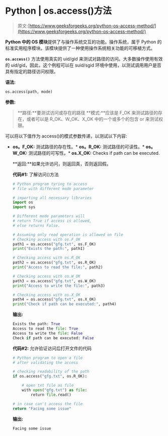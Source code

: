 # Python | os.access()方法

> 原文:[https://www.geeksforgeeks.org/python-os-access-method/](https://www.geeksforgeeks.org/python-os-access-method/)

**Python 中的 OS 模块**提供了与操作系统交互的功能。操作系统，属于 Python 的标准实用程序模块。该模块提供了一种使用操作系统相关功能的可移植方式。

**`os.access()`** 方法使用真实的 uid/gid 来测试对路径的访问。大多数操作使用有效的 uid/gid，因此，这个例程可以在 suid/sgid 环境中使用，以测试调用用户是否具有指定的路径访问权限。

**语法:**

```py
os.access(path, mode)
```

**参数:**

> **路径:**要测试访问或存在的路径
> **模式:**应该是 F_OK 来测试路径的存在，或者可以是 R_OK、W_OK、X_OK 中的一个或多个的包含 or 来测试权限。

可以将以下值作为 access()的模式参数传递，以测试以下内容:

*   **os。F_OK:** 测试路径的存在性。*   **os。R_OK:** 测试路径的可读性。*   **os。W_OK:** 测试路径的可写性。*   **os.X_OK:** Checks if path can be executed.

    **返回:**如果允许访问，则返回真，否则返回假。

    **代码#1:** 了解访问()方法

    ```py
    # Python program tyring to access
    # file with different mode parameter

    # importing all necessary libraries
    import os
    import sys

    # Different mode parameters will 
    # return True if access is allowed,
    # else returns False.

    # Assuming only read operation is allowed on file
    # Checking access with os.F_OK
    path1 = os.access("gfg.txt", os.F_OK)
    print("Exists the path:", path1)

    # Checking access with os.R_OK
    path2 = os.access("gfg.txt", os.R_OK)
    print("Access to read the file:", path2)

    # Checking access with os.W_OK
    path3 = os.access("gfg.txt", os.W_OK)
    print("Access to write the file:", path3)

    # Checking access with os.X_OK
    path4 = os.access("gfg.txt", os.X_OK)
    print("Check if path can be executed:", path4)
    ```

    **输出:**

    ```py
    Exists the path: True
    Access to read the file: True
    Access to write the file: False
    Check if path can be executed: False
    ```

    **代码#2:** 允许验证访问后打开文件的代码

    ```py
    # Python program to open a file
    # after validating the access

    # checking readability of the path
    if os.access("gfg.txt", os.R_OK):

        # open txt file as file
        with open("gfg.txt") as file:
            return file.read()

    # in case can't access the file        
    return "Facing some issue"
    ```

    **输出:**

    ```py
    Facing some issue
    ```